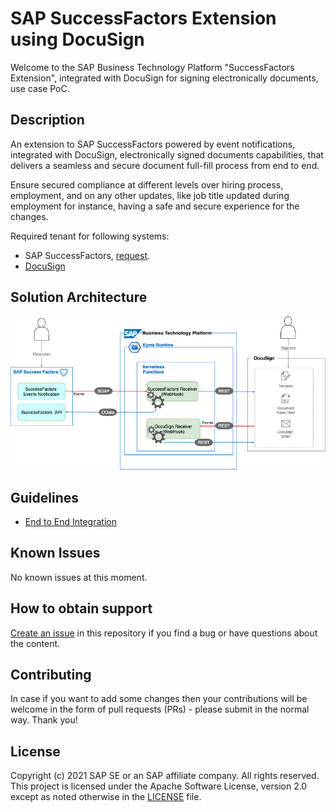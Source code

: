 <!--[![REUSE status](https://api.reuse.software/badge/github.com/SAP-samples/cloud-extension-successfactors-docusign)](https://api.reuse.software/info/github.com/SAP-samples/cloud-extension-successfactors-docusign)-->

# SAP SuccessFactors Extension using DocuSign
Welcome to the SAP Business Technology Platform "SuccessFactors Extension", integrated with DocuSign
for signing electronically documents, use case PoC.

## Description

An extension to SAP SuccessFactors powered by event notifications,
integrated with DocuSign, electronically signed documents capabilities, that delivers a seamless and secure document full-fill
process from end to end.

Ensure secured compliance at different levels over hiring process, employment, and on any other updates,
like job title updated during employment for instance, having a safe and secure experience for the changes.

Required tenant for following systems:

- SAP SuccessFactors, [request](https://hxmcloudops.successfactors.com/home/index).
- [DocuSign](https://www.docusign.de/)


## Solution Architecture

![Solution Diagram](setup/images/HL-SuccessFactors.png)


## Guidelines
* [End to End Integration](./setup)

## Known Issues
No known issues at this moment.

## How to obtain support

[Create an issue](https://github.com/SAP-samples/cloud-extension-successfactors-docusign/issues) in this repository if you find
a bug or have questions about the content.

## Contributing
In case if you want to add some changes then your contributions will be welcome in the form of pull requests (PRs) -
please submit in the normal way. Thank you!

## License
Copyright (c) 2021 SAP SE or an SAP affiliate company. All rights reserved. This project is licensed under the
Apache Software License, version 2.0 except as noted otherwise in the [LICENSE](LICENSES/Apache-2.0.txt) file.
